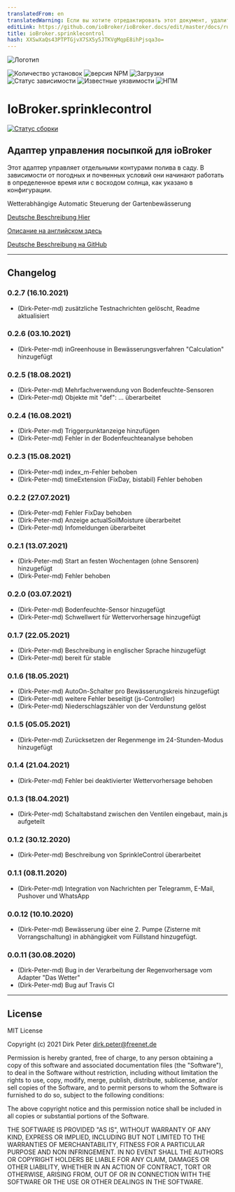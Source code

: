 ```yaml
---
translatedFrom: en
translatedWarning: Если вы хотите отредактировать этот документ, удалите поле «translationFrom», в противном случае этот документ будет снова автоматически переведен
editLink: https://github.com/ioBroker/ioBroker.docs/edit/master/docs/ru/adapterref/iobroker.sprinklecontrol/README.md
title: ioBroker.sprinklecontrol
hash: XXSwXaQs43PTPTGjvX7SX5y5JTKVgMqpE8ihPjsqa3o=
---
```

![Логотип](../../../en/adapterref/iobroker.sprinklecontrol/admin/sprinklecontrol.png)

![Количество установок](http://iobroker.live/badges/sprinklecontrol-stable.svg)
![версия NPM](http://img.shields.io/npm/v/iobroker.sprinklecontrol.svg)
![Загрузки](https://img.shields.io/npm/dm/iobroker.sprinklecontrol.svg)
![Статус зависимости](https://img.shields.io/david/Dirk-Peter-md/iobroker.sprinklecontrol.svg)
![Известные уязвимости](https://snyk.io/test/github/Dirk-Peter-md/ioBroker.sprinklecontrol/badge.svg)
![НПМ](https://nodei.co/npm/iobroker.sprinklecontrol.png?downloads=true)

# IoBroker.sprinklecontrol
[![Статус сборки](https://travis-ci.com/Dirk-Peter-md/ioBroker.sprinklecontrol.svg?branch=master)](https://travis-ci.com/Dirk-Peter-md/ioBroker.sprinklecontrol)

## Адаптер управления посыпкой для ioBroker
Этот адаптер управляет отдельными контурами полива в саду. В зависимости от погодных и почвенных условий они начинают работать в определенное время или с восходом солнца, как указано в конфигурации.

Wetterabhängige Automatic Steuerung der Gartenbewässerung

[Deutsche Beschreibung Hier](docs/de/sprinklecontrol.md)

[Описание на английском здесь](docs/en/sprinklecontrol.md)

[Deutsche Beschreibung на GitHub](https://github.com/Dirk-Peter-md/ioBroker.sprinklecontrol/blob/master/docs/de/sprinklecontrol.md)

*************************************************************************************************************************************

## Changelog
<!--
	Placeholder for the next version (at the beginning of the line):
	### **WORK IN PROGRESS**
-->

### 0.2.7 (16.10.2021)
* (Dirk-Peter-md) zusätzliche Testnachrichten gelöscht, Readme aktualisiert

### 0.2.6 (03.10.2021)
* (Dirk-Peter-md) inGreenhouse in Bewässerungsverfahren "Calculation" hinzugefügt

### 0.2.5 (18.08.2021)
* (Dirk-Peter-md) Mehrfachverwendung von Bodenfeuchte-Sensoren
* (Dirk-Peter-md) Objekte mit \"def\": ... überarbeitet

### 0.2.4 (16.08.2021)
* (Dirk-Peter-md) Triggerpunktanzeige hinzufügen
* (Dirk-Peter-md) Fehler in der Bodenfeuchteanalyse behoben

### 0.2.3 (15.08.2021)
* (Dirk-Peter-md) index_m-Fehler behoben
* (Dirk-Peter-md) timeExtension (FixDay, bistabil) Fehler behoben

### 0.2.2 (27.07.2021)
* (Dirk-Peter-md) Fehler FixDay behoben
* (Dirk-Peter-md) Anzeige actualSoilMoisture überarbeitet
* (Dirk-Peter-md) Infomeldungen überarbeitet

### 0.2.1 (13.07.2021)
* (Dirk-Peter-md) Start an festen Wochentagen (ohne Sensoren) hinzugefügt
* (Dirk-Peter-md) Fehler behoben

### 0.2.0 (03.07.2021)
* (Dirk-Peter-md) Bodenfeuchte-Sensor hinzugefügt
* (Dirk-Peter-md) Schwellwert für Wettervorhersage hinzugefügt

### 0.1.7 (22.05.2021)
* (Dirk-Peter-md) Beschreibung in englischer Sprache hinzugefügt
* (Dirk-Peter-md) bereit für stable

### 0.1.6 (18.05.2021)
* (Dirk-Peter-md) AutoOn-Schalter pro Bewässerungskreis hinzugefügt
* (Dirk-Peter-md) weitere Fehler beseitigt (js-Controller)
* (Dirk-Peter-md) Niederschlagszähler von der Verdunstung gelöst

### 0.1.5 (05.05.2021)
* (Dirk-Peter-md) Zurücksetzen der Regenmenge im 24-Stunden-Modus hinzugefügt

### 0.1.4 (21.04.2021)
* (Dirk-Peter-md) Fehler bei deaktivierter Wettervorhersage behoben

### 0.1.3 (18.04.2021)
* (Dirk-Peter-md) Schaltabstand zwischen den Ventilen eingebaut, main.js aufgeteilt

### 0.1.2 (30.12.2020)
* (Dirk-Peter-md) Beschreibung von SprinkleControl überarbeitet

### 0.1.1 (08.11.2020)
* (Dirk-Peter-md) Integration von Nachrichten per Telegramm, E-Mail, Pushover und WhatsApp

### 0.0.12 (10.10.2020)
* (Dirk-Peter-md) Bewässerung über eine 2. Pumpe (Zisterne mit Vorrangschaltung) in abhängigkeit vom Füllstand hinzugefügt.

### 0.0.11 (30.08.2020)
* (Dirk-Peter-md) Bug in der Verarbeitung der Regenvorhersage vom Adapter "Das Wetter"
* (Dirk-Peter-md) Bug auf Travis CI


*************************************************************************************************************************************

## License
MIT License

Copyright (c) 2021 Dirk Peter <dirk.peter@freenet.de>

Permission is hereby granted, free of charge, to any person obtaining a copy
of this software and associated documentation files (the "Software"), to deal
in the Software without restriction, including without limitation the rights
to use, copy, modify, merge, publish, distribute, sublicense, and/or sell
copies of the Software, and to permit persons to whom the Software is
furnished to do so, subject to the following conditions:

The above copyright notice and this permission notice shall be included in all
copies or substantial portions of the Software.

THE SOFTWARE IS PROVIDED "AS IS", WITHOUT WARRANTY OF ANY KIND, EXPRESS OR
IMPLIED, INCLUDING BUT NOT LIMITED TO THE WARRANTIES OF MERCHANTABILITY,
FITNESS FOR A PARTICULAR PURPOSE AND NON INFRINGEMENT. IN NO EVENT SHALL THE
AUTHORS OR COPYRIGHT HOLDERS BE LIABLE FOR ANY CLAIM, DAMAGES OR OTHER
LIABILITY, WHETHER IN AN ACTION OF CONTRACT, TORT OR OTHERWISE, ARISING FROM,
OUT OF OR IN CONNECTION WITH THE SOFTWARE OR THE USE OR OTHER DEALINGS IN THE
SOFTWARE.